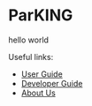 # ParKING

hello world

Useful links:
* [User Guide](UserGuide.md)
* [Developer Guide](DeveloperGuide.md)
* [About Us](AboutUs.md)
